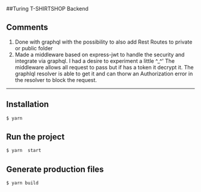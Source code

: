 ##Turing T-SHIRTSHOP Backend



## Comments                 
1. Done with graphql with the possibility to also add Rest Routes to private or public folder
2. Made a middleware based on express-jwt to handle the security and integrate via graphql. I had a desire to experiment a little ^_^'  The middleware allows all request to pass but if has a token it decrypt it. The graphlql resolver is able to get it and can thorw an Authorization error in the resolver to block the request.
                
----
## Installation
```bash
$ yarn 
```
## Run the project
```bash
$ yarn  start
```

## Generate production files
```bash
$ yarn build
```